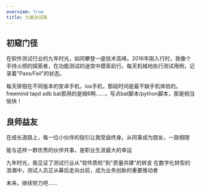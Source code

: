 ```yaml
---
overviem: true
title: 九载测试路
---
```



## 初窥门径

在软件测试行业的九年时光，如同攀登一座技术高峰。2016年刚入行时，我像个手持火把的探索者，在功能测试的迷宫中摸索前行。每天机械地执行测试用例，记录着"Pass/Fail"的状态。

每天徘徊在不同版本的安卓手机，ios手机，那段时间是最不缺手机体验的。freemind tapd adb bat那用的是贼6啊……，写点bat脚本/python脚本，那是相当愉快！

## 良师益友

在成长道路上，每一位小伙伴的指引让我受益终身。从同事成为朋友，一路相随

能与这样一群优秀的伙伴共事，是职业生涯最大的幸运

九年时光，我见证了测试行业从"软件质检"到"质量共建"的转变
在数字化转型的浪潮中，测试人员正从幕后走向台前，成为业务创新的重要推动者

未来，继续努力吧……